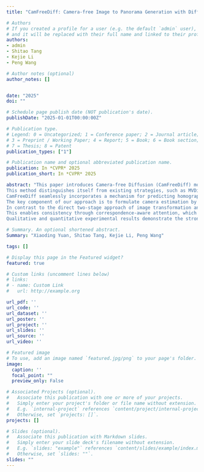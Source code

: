 ```yaml
---
title: "CamFreeDiff: Camera-free Image to Panorama Generation with Diffusion Model"

# Authors
# If you created a profile for a user (e.g. the default `admin` user), write the username (folder name) here 
# and it will be replaced with their full name and linked to their profile.
authors:
- admin
- Shitao Tang
- Kejie Li
- Peng Wang

# Author notes (optional)
author_notes: []


date: "2025"
doi: ""

# Schedule page publish date (NOT publication's date).
publishDate: "2025-01-01T00:00:00Z"

# Publication type.
# Legend: 0 = Uncategorized; 1 = Conference paper; 2 = Journal article;
# 3 = Preprint / Working Paper; 4 = Report; 5 = Book; 6 = Book section;
# 7 = Thesis; 8 = Patent
publication_types: ["1"]

# Publication name and optional abbreviated publication name.
publication: In *CVPR* 2025
publication_short: In *CVPR* 2025

abstract: "This paper introduces Camera-free Diffusion (CamFreeDiff) model for 360∘ image outpainting from a single camera-free image and text description. 
This method distinguishes itself from existing strategies, such as MVDiffusion, by eliminating the requirement for predefined camera poses. 
CamFreeDiff seamlessly incorporates a mechanism for predicting homography within the multi-view diffusion framework. 
The key component of our approach is to formulate camera estimation by directly predicting the homography transformation from the input view to the predefined canonical view. 
In contrast to the direct two-stage approach of image transformation and outpainting, CamFreeDiff utilizes predicted homography to establish point-level correspondences between the input view and the target panoramic view. 
This enables consistency through correspondence-aware attention, which is learned in a fully differentiable manner. 
Qualitative and quantitative experimental results demonstrate the strong robustness and performance of CamFreeDiff for 360∘ image outpainting in the challenging context of camera-free inputs."

# Summary. An optional shortened abstract.
Summary: "Xiaoding Yuan, Shitao Tang, Kejie Li, Peng Wang"

tags: []

# Display this page in the Featured widget?
featured: true

# Custom links (uncomment lines below)
# links:
# - name: Custom Link
#   url: http://example.org

url_pdf: ''
url_code: ''
url_dataset: ''
url_poster: ''
url_project: ''
url_slides: ''
url_source: ''
url_video: ''

# Featured image
# To use, add an image named `featured.jpg/png` to your page's folder. 
image:
  caption: ''
  focal_point: ""
  preview_only: False

# Associated Projects (optional).
#   Associate this publication with one or more of your projects.
#   Simply enter your project's folder or file name without extension.
#   E.g. `internal-project` references `content/project/internal-project/index.md`.
#   Otherwise, set `projects: []`.
projects: []

# Slides (optional).
#   Associate this publication with Markdown slides.
#   Simply enter your slide deck's filename without extension.
#   E.g. `slides: "example"` references `content/slides/example/index.md`.
#   Otherwise, set `slides: ""`.
slides: ""
---
```

